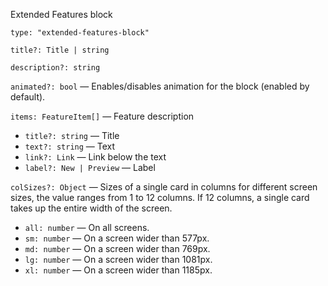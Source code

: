 Extended Features block

`type: "extended-features-block"`

`title?: Title | string`

`description?: string`

`animated?: bool` — Enables/disables animation for the block (enabled by default).

`items: FeatureItem[]` — Feature description

- `title?: string` — Title
- `text?: string` — Text
- `link?: Link` — Link below the text
- `label?: New | Preview` — Label

`colSizes?: Object` — Sizes of a single card in columns for different screen sizes, the value ranges from 1 to 12 columns. If 12 columns, a single card takes up the entire width of the screen.

- `all: number` — On all screens.
- `sm: number` — On a screen wider than 577px.
- `md: number` — On a screen wider than 769px.
- `lg: number` — On a screen wider than 1081px.
- `xl: number` — On a screen wider than 1185px.
